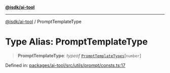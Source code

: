 [**@isdk/ai-tool**](../README.md)

***

[@isdk/ai-tool](../globals.md) / PromptTemplateType

# Type Alias: PromptTemplateType

> **PromptTemplateType**: *typeof* [`PromptTemplateTypes`](../variables/PromptTemplateTypes.md)\[`number`\]

Defined in: [packages/ai-tool/src/utils/prompt/consts.ts:17](https://github.com/isdk/ai-tool.js/blob/077730e62e6c723611b64a587e36b69766741af4/src/utils/prompt/consts.ts#L17)
